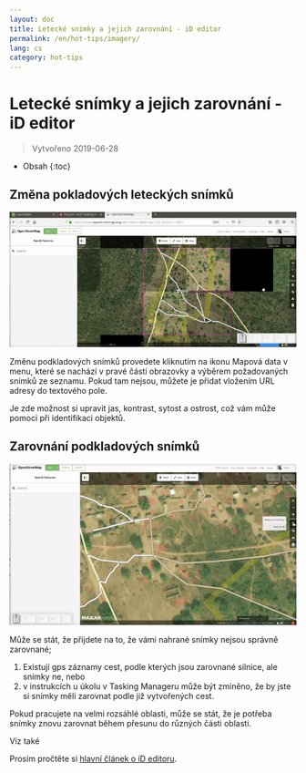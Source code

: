 ```yaml
---
layout: doc
title: Letecké snímky a jejich zarovnání - iD editor
permalink: /en/hot-tips/imagery/
lang: cs
category: hot-tips
---
```


Letecké snímky a jejich zarovnání - iD editor
============

> Vytvořeno 2019-06-28  

- Obsah
{:toc}

Změna pokladových leteckých snímků
--------------

![aerial][]

Změnu podkladových snímků provedete kliknutím na ikonu Mapová data v menu, které se nachází v pravé části obrazovky a výběrem požadovaných snímků ze seznamu. Pokud tam nejsou, můžete je přidat vložením URL adresy do textového pole.

Je zde možnost si upravit jas, kontrast, sytost a ostrost, což vám může pomoci při identifikaci objektů. 

Zarovnání podkladových snímků
--------------------------------------

![align][]

Může se stát, že přijdete na to, že vámi nahrané snímky nejsou správně zarovnané;

1.  Existují gps záznamy cest, podle kterých jsou zarovnané silnice, ale snímky ne, nebo
2.  v instrukcích u úkolu v Tasking Manageru může být zmíněno, že by jste si snímky měli zarovnat podle již vytvořených cest.


Pokud pracujete na velmi rozsáhlé oblasti, může se stát, že je potřeba snímky znovu zarovnat během přesunu do různých části oblasti.

Viz také

Prosím pročtěte si [hlavní článek o iD editoru](/cs/beginner/id-editor/#configuring-the-background-layer).  

[aerial]: /images/hot-tips/aerial.gif "iD editor - changing the background imagery"
[align]:/images/hot-tips/align.gif "iD editor - aligning the imagery"
[keymon]:/images/hot-tips/keymon.png
[OSM-TM-video]: /images/hot-tips/OSM-TM-video.png "Humanitarian OpenStreetMap Team - Tasking Manager Tutorial Videos"
